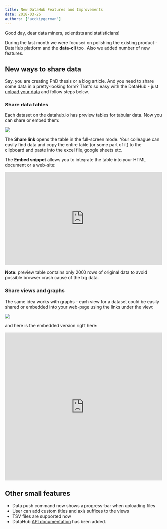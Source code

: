 ```yaml
---
title: New DataHub Features and Improvements
date: 2018-03-26
authors: ['acckiygerman']
---
```


Good day, dear data miners, scientists and statisticians!

During the last month we were focused on polishing the existing product - DataHub platform and the **data-cli** tool. Also we added number of new features.

## New ways to share data

Say, you are creating PhD thesis or a blog article. And you need to share some data in a pretty-looking form? That's so easy with the DataHub - just [upload your data](http://datahub.io/docs/getting-started/publishing-data)  and follow steps below.

### Share data tables

Each dataset on the datahub.io has preview tables for tabular data. Now you can share or embed them:

![](/static/img/docs/share-embed-tables.png)

The **Share link** opens the table in the full-screen mode. Your colleague can easily find data and copy the entire table (or some part of it) to the clipboard and paste into the excel file, google sheets etc.

The **Embed snippet** allows you to integrate the table into your HTML document or a web-site:

<iframe src="http://datahub.io/core/gini-index/r/0.html" width="100%" height="300px" frameborder="0"></iframe>

**Note:** preview table contains only 2000 rows of original data to avoid possible browser crash cause of the big data.

### Share views and graphs

The same idea works with graphs - each view for a dataset could be easily shared or embedded into your web-page using the links under the view:

![](/static/img/docs/share-embed-graphs.png)

and here is the embedded version right here:

<iframe src="http://datahub.io/core/gini-index/view/0" width="100%" height="475px" frameborder="0"></iframe>

## Other small features

- Data push command now shows a progress-bar when uploading files
- User can add custom titles and axis suffixes to the views
- TSV files are supported now
- DataHub [API documentation](http://datahub.io/docs/features/api) has been added.
